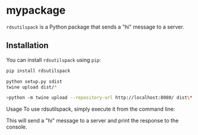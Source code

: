# mypackage

`rdsutilspack` is a Python package that sends a "hi" message to a server.

## Installation

You can install `rdsutilspack` using `pip`:

```bash
pip install rdsutilspack

python setup.py sdist
twine upload dist/*

>python -m twine upload --repository-url http://localhost:8080/ dist\*

```
Usage
To use rdsutilspack, simply execute it from the command line:

This will send a "hi" message to a server and print the response to the console.
